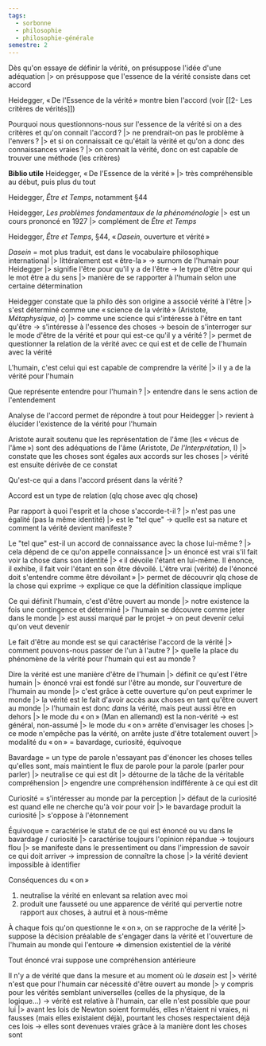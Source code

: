 ```yaml
---
tags:
  - sorbonne
  - philosophie
  - philosophie-générale
semestre: 2
---
```

Dès qu'on essaye de définir la vérité, on présuppose l'idée d'une adéquation
|> on présuppose que l'essence de la vérité consiste dans cet accord

Heidegger, « De l'Essence de la vérité » montre bien l'accord (voir [[2- Les critères de vérités]])

Pourquoi nous questionnons-nous sur l'essence de la vérité si on a des critères et qu'on connait l'accord ?
|> ne prendrait-on pas le problème à l'envers ?
|> et si on connaissait ce qu'était la vérité et qu'on a donc des connaissances vraies ?
|> on connait la vérité, donc on est capable de trouver une méthode (les critères)

**Biblio utile**
Heidegger, « De l'Essence de la vérité »
|> très compréhensible au début, puis plus du tout

Heidegger, _Être et Temps_, notamment §44

Heidegger, _Les problèmes fondamentaux de la phénoménologie_
|> est un cours prononcé en 1927
|> complément de _Être et Temps_

Heidegger, _Être et Temps_, §44, « *Dasein*, ouverture et vérité »

*Dasein* = mot plus traduit, est dans le vocabulaire philosophique international
|> littéralement est « être-la » -> surnom de l'humain pour Heidegger
|> signifie l'être pour qu'il y a de l'être -> le type d'être pour qui le mot être a du sens
|> manière de se rapporter à l'humain selon une certaine détermination

Heidegger constate que la philo dès son origine a associé vérité à l'être
|> s'est déterminé comme une « science de la vérité » (Aristote, _Métaphysique_, $\alpha$)
|> comme une science qui s'intéresse à l'être en tant qu'être -> s'intéresse à l'essence des choses
-> besoin de s'interroger sur le mode d'être de la vérité et pour qui est-ce qu'il y a vérité ?
|> permet de questionner la relation de la vérité avec ce qui est et de celle de l'humain avec la vérité

L'humain, c'est celui qui est capable de comprendre la vérité
|> il y a de la vérité pour l'humain

Que représente entendre pour l'humain ?
|> entendre dans le sens action de l'entendement

Analyse de l'accord permet de répondre à tout pour Heidegger
|> revient à élucider l'existence de la vérité pour l'humain

Aristote aurait soutenu que les représentation de l'âme (les « vécus de l'âme ») sont des adéquations de l'âme (Aristote, _De l'Interprétation_, I)
|> constate que les choses sont égales aux accords sur les choses
|> vérité est ensuite dérivée de ce constat

Qu'est-ce qui a dans l'accord présent dans la vérité ?

Accord est un type de relation (qlq chose avec qlq chose)

Par rapport à quoi l'esprit et la chose s'accorde-t-il ?
|> n'est pas une égalité (pas la même identité)
|> est le "tel que" -> quelle est sa nature et comment la vérité devient manifeste ?

Le "tel que" est-il un accord de connaissance avec la chose lui-même ?
|> cela dépend de ce qu'on appelle connaissance
|> un énoncé est vrai s'il fait voir la chose dans son identité
|> « il dévoile l'étant en lui-même. Il énonce, il exhibe, il fait voir l'étant en son être dévoilé. L'être vrai (vérité) de l'énoncé doit s'entendre comme être dévoilant »
|> permet de découvrir qlq chose de la chose qui exprime
-> explique ce que la définition classique implique

Ce qui définit l'humain, c'est d'être ouvert au monde
|> notre existence la fois une contingence et déterminé
|> l'humain se découvre comme jeter dans le monde
|> est aussi marqué par le projet -> on peut devenir celui qu'on veut devenir

Le fait d'être au monde est se qui caractérise l'accord de la vérité
|> comment pouvons-nous passer de l'un à l'autre ?
|> quelle la place du phénomène de la vérité pour l'humain qui est au monde ?

Dire la vérité est une manière d'être de l'humain
|> définit ce qu'est l'être humain
|> énoncé vrai est fondé sur l'être au monde, sur l'ouverture de l'humain au monde
|> c'est grâce à cette ouverture qu'on peut exprimer le monde
|> la vérité est le fait d'avoir accès aux choses en tant qu'être ouvert au monde
|> l'humain est donc *dans* la vérité, mais peut aussi être en dehors
|> le mode du « on » (Man en allemand) est la non-vérité -> est général, non-assumé
|> le mode du « on » arrête d'envisager les choses
|> ce mode n'empêche pas la vérité, on arrête juste d'être totalement ouvert
|> modalité du « on » = bavardage, curiosité, équivoque

Bavardage = un type de parole n'essayant pas d'énoncer les choses telles qu'elles sont, mais maintient le flux de parole pour la parole (parler pour parler)
|> neutralise ce qui est dit
|> détourne de la tâche de la véritable compréhension
|> engendre une compréhension indifférente à ce qui est dit

Curiosité = s'intéresser au monde par la perception
|> défaut de la curiosité est quand elle ne cherche qu'à voir pour voir
|> le bavardage produit la curiosité
|> s'oppose à l'étonnement

Équivoque = caractérise le statut de ce qui est énoncé ou vu dans le bavardage / curiosité
|> caractérise toujours l'opinion répandue -> toujours flou
|> se manifeste dans le pressentiment ou dans l'impression de savoir ce qui doit arriver
-> impression de connaître la chose
|> la vérité devient impossible à identifier

Conséquences du « on »
1. neutralise la vérité en enlevant sa relation avec moi
2. produit une fausseté ou une apparence de vérité qui pervertie notre rapport aux choses, à autrui et à nous-même

À chaque fois qu'on questionne le « on », on se rapproche de la vérité
|> suppose la décision préalable de s'engager dans la vérité et l'ouverture de l'humain au monde qui l'entoure
=> dimension existentiel de la vérité

Tout énoncé vrai suppose une compréhension antérieure

Il n'y a de vérité que dans la mesure et au moment où le *dasein* est
|> vérité n'est que pour l'humain car nécessité d'être ouvert au monde
|> y compris pour les vérités semblant universelles (celles de la physique, de la logique...)
-> vérité est relative à l'humain, car elle n'est possible que pour lui
|> avant les lois de Newton soient formulés, elles n'étaient ni vraies, ni fausses  (mais elles existaient déjà), pourtant les choses respectaient déjà ces lois -> elles sont devenues vraies grâce à la manière dont les choses sont